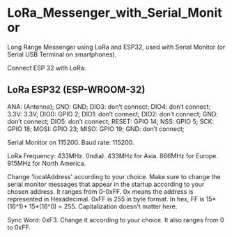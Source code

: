 # LoRa_Messenger_with_Serial_Monitor
Long Range Messenger using LoRa and ESP32, used with Serial Monitor (or Serial USB Terminal on smartphones).

Connect ESP 32 with LoRa:

LoRa    ESP32 (ESP-WROOM-32)
----------------------------
ANA:    (Antenna); 
GND:    GND; 
DIO3:    don’t connect; 
DIO4:   don’t connect; 
3.3V:   3.3V; 
DIO0:   GPIO 2; 
DIO1:   don’t connect; 
DIO2:   don’t connect; 
GND:    don’t connect; 
DIO5:   don’t connect; 
RESET:  GPIO 14; 
NSS:    GPIO 5; 
SCK:    GPIO 18; 
MOSI:    GPIO 23; 
MISO:   GPIO 19; 
GND:    don’t connect; 

Serial Monitor on 115200. 
Baud rate: 115200. 

LoRa Frequency: 433MHz. (India). 
433MHz for Asia. 
866MHz for Europe. 
915MHz for North America. 

Change 'localAddress' according to your choice. Make sure to change the serial monitor messages that appear in the startup according to your chosen address. 
It ranges from 0-0xFF. 0x means the address is represented in Hexadecimal. 0xFF is 255 in byte format. In hex, FF is  15*(16^1)+ 15*(16^0) = 255. 
Capitalization doesn't matter here. 

Sync Word: 0xF3. Change it according to your choice. It also ranges from 0 to 0xFF. 
